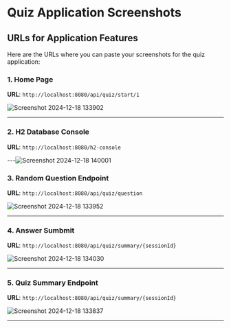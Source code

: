# Quiz Application Screenshots

## URLs for Application Features

Here are the URLs where you can paste your screenshots for the quiz application:

### 1. Home Page

**URL**: `http://localhost:8080/api/quiz/start/1`


![Screenshot 2024-12-18 133902](https://github.com/user-attachments/assets/f37a1625-f5f5-4169-a3fe-e38825605d6d)

---

### 2. H2 Database Console

**URL**: `http://localhost:8080/h2-console`



---![Screenshot 2024-12-18 140001](https://github.com/user-attachments/assets/53782355-56f7-41f5-be49-6e69ca490562)


### 3. Random Question Endpoint

**URL**: `http://localhost:8080/api/quiz/question`

![Screenshot 2024-12-18 133952](https://github.com/user-attachments/assets/60de88d2-0438-4d22-83bc-7767bad1a59c)

---

### 4. Answer Sumbmit

**URL**: `http://localhost:8080/api/quiz/summary/{sessionId}`

![Screenshot 2024-12-18 134030](https://github.com/user-attachments/assets/e2526f5d-0dc3-4905-87ec-8f5020868e22)

---

### 5. Quiz Summary Endpoint

**URL**: `http://localhost:8080/api/quiz/summary/{sessionId}`

![Screenshot 2024-12-18 133837](https://github.com/user-attachments/assets/b0fd753e-1b35-4db6-a7ce-6e2ec4197b80)

---
